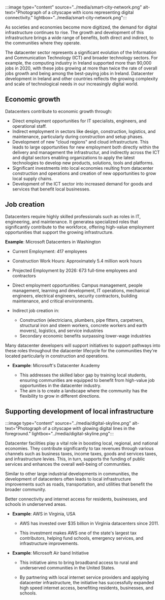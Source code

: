 :::image type="content" source="../media/smart-city-network.png" alt-text="Photograph of a cityscape with icons representing digital connectivity." lightbox="../media/smart-city-network.png":::

As societies and economies become more digitized, the demand for digital infrastructure continues to rise. The growth and development of this infrastructure brings a wide range of benefits, both direct and indirect, to the communities where they operate. 

The datacenter sector represents a significant evolution of the Information and Communication Technology (ICT) and broader technology sectors. For example, the computing industry in Ireland supported more than 90,000 jobs in 2020, with these jobs growing at more than twice the rate of overall jobs growth and being among the best-paying jobs in Ireland. Datacenter development in Ireland and other countries reflects the growing complexity and scale of technological needs in our increasingly digital world.

## Economic growth

Datacenters contribute to economic growth through:

  - Direct employment opportunities for IT specialists, engineers, and operational staff. 
  - Indirect employment in sectors like design, construction, logistics, and maintenance, particularly during construction and setup phases. 
  - Development of new "cloud regions" and cloud infrastructure. This leads to large opportunities for new employment both directly within the delivery and management the infrastructur, and indirectly across the ICT and digital sectors enabling organizations to apply the latest technologies to develop new products, solutions, tools and platforms. 
  - Significant investments into local economies reulting from datacenter construction and operations and creation of new opportunities to grow local supply chains. 
  - Development of the ICT sector into increased demand for goods and services that benefit local businesses.

## Job creation

Datacenters require highly skilled professionals such as roles in IT, engineering, and maintenance. It generatea specialized roles that significantly contribute to the workforce, offering high-value employment opportunities that support the growing infrastructure.

**Example**: Microsoft Datacenters in Washington

- Current Employment: 417 employees
- Construction Work Hours: Approximately 5.4 million work hours
- Projected Employment by 2026: 673 full-time employees and contractors
- Direct employment opportunities: Campus management, people management, learning and development, IT operations, mechanical engineers, electrical engineers, security contractors, building maintenance, and critical environments. 
- Indirect job creation in:

  - Construction (electricians, plumbers, pipe fitters, carpetners, structural iron and steem workers, concrete workers and earth movers), logistics, and service industries
  - Secondary economic benefits surpassing lower-wage industries

Many datacenter developers will support initiatives to support pathways into these roles throughout the datacenter lifecycle for the communities they're located particularly in construction and operations.

- **Example**: Microsoft's Datacenter Academy

  - This addresses the skilled labor gap by training local students, ensuring communities are equipped to benefit from high-value job opportunities in the datacenter industry. 
  - The aim is to create a landscape where the community has the flexibility to grow in different directions.

## Supporting development of local infrastructure

:::image type="content" source="../media/digital-skyline.png" alt-text="Photograph of a cityscape with glowing digital lines in the foreground." lightbox="../media/digital-skyline.png":::

Datacenter facilities play a vital role in boosting local, regional, and national economies. They contribute significantly to tax revenues through various channels such as business taxes, income taxes, goods and services taxes, and infrastructure levies. This, in turn, supports the funding of public services and enhances the overall well-being of communities. 

Similar to other large industrial developments in communities, the development of datacenters often leads to local infrastructure improvements such as roads, transportation, and utilities that benefit the broader community. 

Better connectivity and internet access for residents, businesses, and schools in underserved areas.

- **Example**: AWS in Virginia, USA 

  - AWS has invested over $35 billion in Virginia datacenters since 2011. 

  - This investment makes AWS one of the state's largest tax contributors, helping fund schools, emergency services, and infrastructure improvements.

- **Example**: Microsoft Air band Initiative 

  - This initiative aims to bring broadband access to rural and underserved communities in the United States. 

  - By partnering with local internet service providers and applying datacenter infrastructure, the initiative has successfully expanded high speed internet access, benefiting residents, businesses, and schools.
